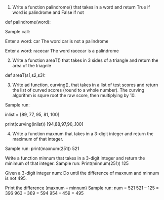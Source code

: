 1. Write a function palindrome() that takes in a word and return True if word is palindrome and False if not

def palindrome(word):

Sample call:

Enter a word: car
The word car is not a palindrome

Enter a word: racecar
The word racecar is a palindrome

2. Write a function areaT() that takes in 3 sides of a triangle and return the area of the triagnle

def areaT(s1,s2,s3):

3. Write ad function, curving(), that takes in a list of test scores and return the list of curved scores (round to a whole number). The curving algorithm is squre root the raw score, then multiplying by 10.

Sample run:

inlist = [89, 77, 95, 81, 100]

print(curving(inlist))
[94,88,97,90,.100]

4. Write a function maxnum that takes in a 3-digit integer and return the maximum of that integer.

Sample run:
print(maxnum(251))
521

Write a function minnum that takes in a 3-digit integer and return the minimum of that
integer.
Sample run:
Print(minnum(251))
125

Given a 3-digit integer num:
Do until the difference of maxnum and minnum is not 495.

Print the difference (maxnum – minnum)
Sample run:
num = 521
521 – 125 = 396
963 – 369 = 594
954 – 459 = 495
